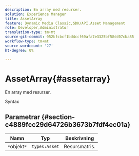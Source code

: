 ```yaml
---
description: En array med resurser.
solution: Experience Manager
title: AssetArray
feature: Dynamic Media Classic,SDK/API,Asset Management
role: Developer,Administrator
translation-type: tm+mt
source-git-commit: 052bfcbcf1bd4ccf60afa7e3325bf58dd07cba85
workflow-type: tm+mt
source-wordcount: '27'
ht-degree: 0%

---
```



# AssetArray{#assetarray}

En array med resurser.

Syntax

## Parametrar {#section-c4889fcc29d64726b3673b7fdf4ec01a}

| Namn | Typ | Beskrivning |
|---|---|---|
| `*`objekt`*` | `types:Asset` | Resursmatris. |

